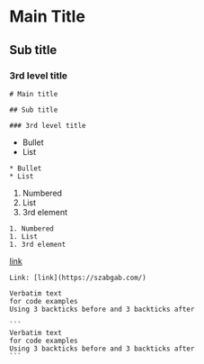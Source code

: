 # Main Title

## Sub title

### 3rd level title

```
# Main title

## Sub title

### 3rd level title
```

* Bullet
* List

```
* Bullet
* List
```

1. Numbered
1. List
1. 3rd element

```
1. Numbered
1. List
1. 3rd element
```

[link](https://szabgab.com/)

```
Link: [link](https://szabgab.com/)
```

```
Verbatim text
for code examples
Using 3 backticks before and 3 backticks after
```

    ```
    Verbatim text
    for code examples
    Using 3 backticks before and 3 backticks after
    ```

